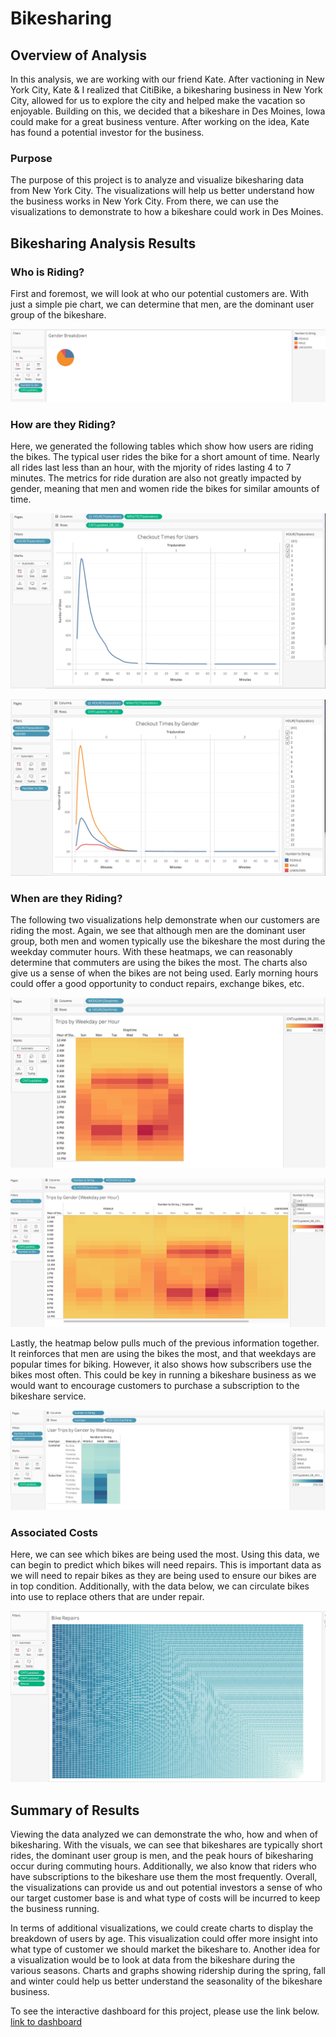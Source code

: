 # Bikesharing

## Overview of Analysis

In this analysis, we are working with our friend Kate. After vactioning in New York City, Kate & I realized that CitiBike, a bikesharing business in
New York City, allowed for us to explore the city and helped make the vacation so enjoyable. Building on this, we decided that a bikeshare in
Des Moines, Iowa could make for a great business venture. After working on the idea, Kate has found a potential investor for the business.


### Purpose

The purpose of this project is to analyze and visualize bikesharing data from New York City. The visualizations will help us better understand how the
business works in New York City. From there, we can use the visualizations to demonstrate to how a bikeshare could work in Des Moines.

## Bikesharing Analysis Results

### Who is Riding?

First and foremost, we will look at who our potential customers are. With just a simple pie chart, we can determine that men, are the dominant
user group of the bikeshare. 

![This is an image](https://github.com/jstawarz/bikesharing/blob/main/visualizations/gender_breakdown.png)

### How are they Riding?

Here, we generated the following tables which show how users are riding the bikes. The typical user rides the bike for a short amount of time.
Nearly all rides last less than an hour, with the mjority of rides lasting 4 to 7 minutes. The metrics for ride duration are also not greatly
impacted by gender, meaning that men and women ride the bikes for similar amounts of time.

![This is an image](https://github.com/jstawarz/bikesharing/blob/main/visualizations/checkout_times.png)

![This is an image](https://github.com/jstawarz/bikesharing/blob/main/visualizations/checkout_times_gender.png)

### When are they Riding?

The following two visualizations help demonstrate when our customers are riding the most. Again, we see that although men are the dominant user
group, both men and women typically use the bikeshare the most during the weekday commuter hours. With these heatmaps, we can reasonably 
determine that commuters are using the bikes the most. The charts also give us a sense of when the bikes are not being used. Early morning hours
could offer a good opportunity to conduct repairs, exchange bikes, etc. 

![This is an image](https://github.com/jstawarz/bikesharing/blob/main/visualizations/trips_weekday.png)

![This is an image](https://github.com/jstawarz/bikesharing/blob/main/visualizations/trips_gender.png)

Lastly, the heatmap below pulls much of the previous information together. It reinforces that men are using the bikes the most, and that weekdays
are popular times for biking. However, it also shows how subscribers use the bikes most often. This could be key in running a bikeshare business
as we would want to encourage customers to purchase a subscription to the bikeshare service. 

![This is an image](https://github.com/jstawarz/bikesharing/blob/main/visualizations/trips_gender_weekday.png)


### Associated Costs

Here, we can see which bikes are being used the most. Using this data, we can begin to predict which bikes will need repairs.
This is important data as we will need to repair bikes as they are being used to ensure our bikes are in top condition. Additionally,
with the data below, we can circulate bikes into use to replace others that are under repair. 

![This is an image](https://github.com/jstawarz/bikesharing/blob/main/visualizations/bike_repairs.png)


## Summary of Results

Viewing the data analyzed we can demonstrate the who, how and when of bikesharing. With the visuals, we can see that bikeshares are typically
short rides, the dominant user group is men, and the peak hours of bikesharing occur during commuting hours. Additionally, we also know that
riders who have subscriptions to the bikeshare use them the most frequently. Overall, the visualizations can provide us and out potential investors
a sense of who our target customer base is and what type of costs will be incurred to keep the business running. 

In terms of additional visualizations, we could create charts to display the breakdown of users by age. This visualization could offer more insight
into what type of customer we should market the bikeshare to. Another idea for a visualization would be to look at data from the bikeshare during the
various seasons. Charts and graphs showing ridership during the spring, fall and winter could help us better understand the seasonality of the bikeshare
business. 

To see the interactive dashboard for this project, please use the link below. 
[link to dashboard](https://public.tableau.com/app/profile/james.stawarz/viz/Bikesharing_16386441094840/Bikesharing?publish=yes "link to dashboard")



